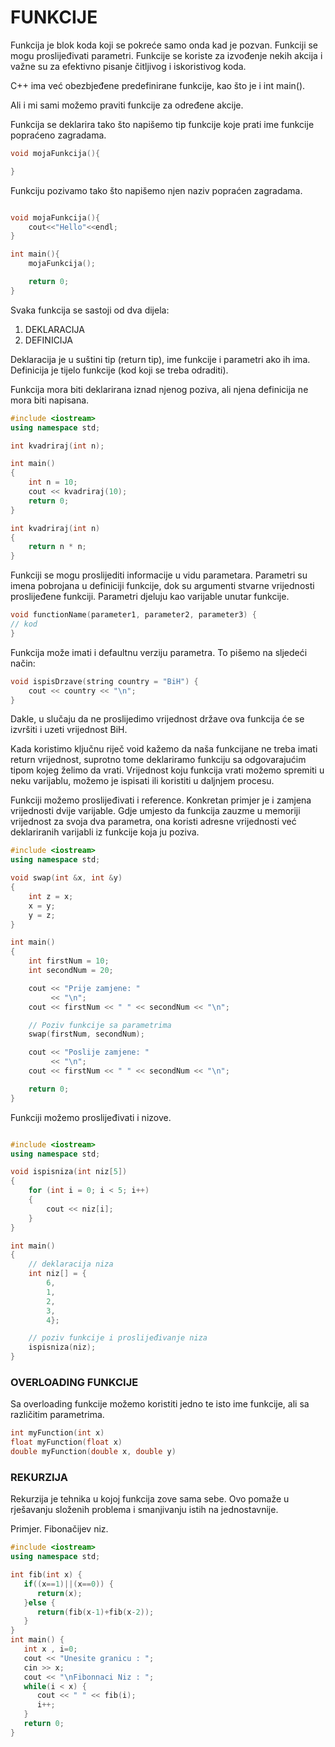 # FUNKCIJE

Funkcija je blok koda koji se pokreće samo onda kad je pozvan. Funkciji se mogu proslijeđivati parametri. Funkcije se koriste za izvođenje nekih akcija i važne su za efektivno pisanje čitljivog i iskoristivog koda.

C++ ima već obezbjeđene predefinirane funkcije, kao što je i int main(). 

Ali i mi sami možemo praviti funkcije za određene akcije. 

Funkcija se deklarira tako što napišemo tip funkcije koje prati ime funkcije popraćeno zagradama.

```c++
void mojaFunkcija(){

}
```

Funkciju pozivamo tako što napišemo njen naziv popraćen zagradama.

```c++

void mojaFunkcija(){
    cout<<"Hello"<<endl;
}

int main(){
    mojaFunkcija();

    return 0;
}

```

Svaka funkcija se sastoji od dva dijela:
1. DEKLARACIJA
2. DEFINICIJA

Deklaracija je u suštini tip (return tip), ime funkcije i parametri ako ih ima. Definicija je tijelo funkcije (kod koji se treba odraditi).

Funkcija mora biti deklarirana iznad njenog poziva, ali njena definicija ne mora biti napisana.

```c++
#include <iostream>
using namespace std;

int kvadriraj(int n);

int main()
{
    int n = 10;
    cout << kvadriraj(10);
    return 0;
}

int kvadriraj(int n)
{
    return n * n;
}
```

Funkciji se mogu proslijediti informacije u vidu parametara. Parametri su imena pobrojana u definiciji funkcije, dok su argumenti stvarne vrijednosti proslijeđene funkciji. Parametri djeluju kao varijable unutar funkcije.

```c++
void functionName(parameter1, parameter2, parameter3) {
// kod
}
```

Funkcija može imati i defaultnu verziju parametra. To pišemo na sljedeći način:

```c++
void ispisDrzave(string country = "BiH") {
    cout << country << "\n";
}
```

Dakle, u slučaju da ne proslijedimo vrijednost države ova funkcija će se izvršiti i uzeti vrijednost BiH.

Kada koristimo ključnu riječ void kažemo da naša funkcijane ne treba imati return vrijednost, suprotno tome deklariramo funkciju sa odgovarajućim tipom kojeg želimo da vrati. Vrijednost koju funkcija vrati možemo spremiti u neku varijablu, možemo je ispisati ili koristiti u daljnjem procesu.

Funkciji možemo proslijeđivati i reference. Konkretan primjer je i zamjena vrijednosti dvije varijable. Gdje umjesto da funkcija zauzme u memoriji vrijednost za svoja dva parametra, ona koristi adresne vrijednosti već deklariranih varijabli iz funkcije koja ju poziva.

```c++
#include <iostream>
using namespace std;

void swap(int &x, int &y)
{
    int z = x;
    x = y;
    y = z;
}

int main()
{
    int firstNum = 10;
    int secondNum = 20;

    cout << "Prije zamjene: "
         << "\n";
    cout << firstNum << " " << secondNum << "\n";

    // Poziv funkcije sa parametrima
    swap(firstNum, secondNum);

    cout << "Poslije zamjene: "
         << "\n";
    cout << firstNum << " " << secondNum << "\n";

    return 0;
}
```

Funkciji možemo proslijeđivati i nizove.

```c++

#include <iostream>
using namespace std;

void ispisniza(int niz[5])
{
    for (int i = 0; i < 5; i++)
    {
        cout << niz[i];
    }
}

int main()
{
    // deklaracija niza
    int niz[] = {
        6,
        1,
        2,
        3,
        4};

    // poziv funkcije i proslijeđivanje niza
    ispisniza(niz);
}

```

### OVERLOADING FUNKCIJE

Sa overloading funkcije možemo koristiti jedno te isto ime funkcije, ali sa različitim parametrima.

```c++
int myFunction(int x)
float myFunction(float x)
double myFunction(double x, double y)
```

### REKURZIJA

Rekurzija je tehnika u kojoj funkcija zove sama sebe. Ovo pomaže u rješavanju složenih problema i smanjivanju istih na jednostavnije. 

Primjer. Fibonačijev niz.

```c++
#include <iostream>
using namespace std;

int fib(int x) {
   if((x==1)||(x==0)) {
      return(x);
   }else {
      return(fib(x-1)+fib(x-2));
   }
}
int main() {
   int x , i=0;
   cout << "Unesite granicu : ";
   cin >> x;
   cout << "\nFibonnaci Niz : ";
   while(i < x) {
      cout << " " << fib(i);
      i++;
   }
   return 0;
}
```
